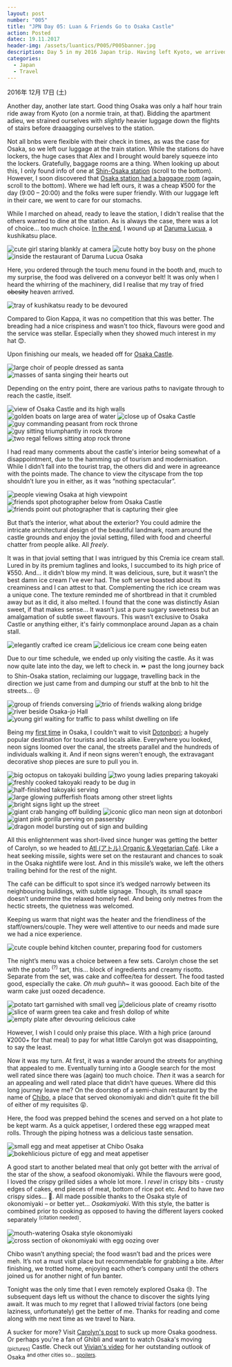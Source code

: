 ```yaml
---
layout: post
number: "005"
title: "JPN Day 05: Luan & Friends Go to Osaka Castle"
action: Posted
datec: 19.11.2017
header-img: /assets/luantics/P005/P005banner.jpg
description: Day 5 in my 2016 Japan trip. Having left Kyoto, we arrived in Osaka for a joyous day at Osaka Castle.
categories:
  - Japan
  - Travel
---
```


2016年 12月 17日 (土)

Another day, another late start. Good thing Osaka was only a half hour train ride away from Kyoto (on a normie train, at that). Bidding the apartment adieu, we strained ourselves with _slightly_ heavier luggage down the flights of stairs before draaagging ourselves to the station.

Not all bnbs were flexible with their check in times, as was the case for Osaka, so we left our luggage at the train station. While the stations do have lockers, the huge cases that Alex and I brought would barely squeeze into the lockers. Gratefully, baggage rooms are a thing. When looking up about this, I only found info of one at <a href="https://themadtraveler.com/travel-tips/storing-luggage-in-osaka-station">Shin-Osaka station</a> (scroll to the bottom). However, I soon discovered that <a href="https://www.osakastation.com/osaka-station-lockers-and-luggage-storage/">Osaka station had a baggage room</a> (again, scroll to the bottom). Where we had left ours, it was a cheap ¥500 for the day (9:00 – 20:00) and the folks were super friendly. With our luggage left in their care, we went to care for our stomachs.

While I marched on ahead, ready to leave the station, I didn't realise that the others wanted to dine at the station. As is always the case, there was a lot of choice... too much choice. <a href="https://youtu.be/eVTXPUF4Oz4?t=1m9s">In the end</a>, I wound up at <a href="https://www.google.com.au/maps/place/Kushikatsu+Daruma+Lucua+Osaka+Store/@34.7031961,135.4941063,17z/data=!3m2!4b1!5s0x6000e68dc1671a6f:0x4ceb5b05038adcc6!4m5!3m4!1s0x6000e68d9521f2ad:0x38f0f76cc2337ba8!8m2!3d34.7031961!4d135.496295?hl=en">Daruma Lucua</a>, a kushikatsu place. 

<div class="imageset">
	<div class="row">
		<img src="{{ baseurl }}/assets/luantics/P005/01A.jpg" alt="cute girl staring blankly at camera" class="half"/>
		<img src="{{ baseurl }}/assets/luantics/P005/01B.jpg" alt="cute hotty boy busy on the phone" class="half"/>
	</div>
	<img src="{{ baseurl }}/assets/luantics/P005/02.jpg" alt="inside the restaurant of Daruma Lucua Osaka"/>
</div>

Here, you ordered through the touch menu found in the booth and, much to my surprise, the food was delivered on a conveyor belt! It was only when I heard the whirring of the machinery, did I realise that my tray of fried ~~obesity~~ heaven arrived.

<div class="imageset">
	<img src="{{ baseurl }}/assets/luantics/P005/03.jpg" alt="tray of kushikatsu ready to be devoured"/>
</div>

Compared to Gion Kappa, it was no competition that this was better. The breading had a nice crispiness and wasn't too thick, flavours were good and the service was stellar. Especially when they showed much interest in my hat :blush:.

Upon finishing our meals, we headed off for <a href="https://www.google.com.au/maps/place/Osaka+Castle/@34.6873153,135.5240126,17z/data=!3m1!4b1!4m5!3m4!1s0x6000e0cd5c283afd:0xf01d07d5ca11e41!8m2!3d34.6873153!4d135.5262013?hl=en">Osaka Castle</a>.

<div class="imageset">
	<div class="row">
		<img src="{{ baseurl }}/assets/luantics/P005/04A.jpg" alt="large choir of people dressed as santa" class="half"/>
		<img src="{{ baseurl }}/assets/luantics/P005/04B.jpg" alt="masses of santa singing their hearts out" class="half"/>
	</div>
</div>

Depending on the entry point, there are various paths to navigate through to reach the castle, itself.

<div class="imageset">
	<img src="{{ baseurl }}/assets/luantics/P005/05.jpg" alt="view of Osaka Castle and its high walls"/>
	<img src="{{ baseurl }}/assets/luantics/P005/06.jpg" alt="golden boats on large area of water"/>
	<img src="{{ baseurl }}/assets/luantics/P005/07.jpg" alt="close up of Osaka Castle"/>
	<div class="row">
		<img src="{{ baseurl }}/assets/luantics/P005/08A.jpg" alt="guy commanding peasant from rock throne" class="half"/>
		<img src="{{ baseurl }}/assets/luantics/P005/08B.jpg" alt="guy sitting triumphantly in rock throne" class="half"/>
	</div>
	<img src="{{ baseurl }}/assets/luantics/P005/09.jpg" alt="two regal fellows sitting atop rock throne"/>
</div>

I had read many comments about the castle's interior being somewhat of a disappointment, due to the hamming up of tourism and modernisation. While I didn’t fall into the tourist trap, the others did and were in agreeance with the points made. The chance to view the cityscape from the top shouldn’t lure you in either, as it was “nothing spectacular”.

<div class="imageset">
	<div class="row">
		<img src="{{ baseurl }}/assets/luantics/P005/11A.jpg" alt="people viewing Osaka at high viewpoint" class="half"/>
		<img src="{{ baseurl }}/assets/luantics/P005/11B.jpg" alt="friends spot photographer below from Osaka Castle" class="half"/>
	</div>
	<img src="{{ baseurl }}/assets/luantics/P005/12.jpg" alt="friends point out photographer that is capturing their glee"/>
</div>

But that’s the interior, what about the exterior? You could admire the intricate architectural design of the beautiful landmark, roam around the castle grounds and enjoy the jovial setting, filled with food and cheerful chatter from people alike. All _freely_.

It was in that jovial setting that I was intrigued by this Cremia ice cream stall. Lured in by its premium taglines and looks, I succumbed to its high price of ¥550. And... it didn’t blow my mind. It was delicious, sure, but it wasn’t the best damn ice cream I’ve ever had. The soft serve boasted about its creaminess and I can attest to that. Complementing the rich ice cream was a unique cone. The texture reminded me of shortbread in that it crumbled away but as it did, it also melted. I found that the cone was distinctly Asian sweet, if that makes sense... It wasn’t just a pure sugary sweetness but an amalgamation of subtle sweet flavours. This wasn’t exclusive to Osaka Castle or anything either, it's fairly commonplace around Japan as a chain stall.

<div class="imageset">
	<div class="row">
		<img src="{{ baseurl }}/assets/luantics/P005/10A.jpg" alt="elegantly crafted ice cream" class="one-third"/>
		<img src="{{ baseurl }}/assets/luantics/P005/10B.jpg" alt="delicious ice cream cone being eaten" class="two-thirds"/>
	</div>
</div>

Due to our time schedule, we ended up only visiting the castle. As it was now quite late into the day, we left to check in. :fast_forward: past the long journey back to Shin-Osaka station, reclaiming our luggage, travelling back in the direction we just came from and dumping our stuff at the bnb to hit the streets… :unamused:

<div class="imageset">
	<div class="row">
		<img src="{{ baseurl }}/assets/luantics/P005/13A.jpg" alt="group of friends conversing" class="half"/>
		<img src="{{ baseurl }}/assets/luantics/P005/13B.jpg" alt="trio of friends walking along bridge" class="half"/>
	</div>
	<img src="{{ baseurl }}/assets/luantics/P005/14.jpg" alt="river beside Osaka-jo Hall"/>
	<img src="{{ baseurl }}/assets/luantics/P005/15.jpg" alt="young girl waiting for traffic to pass whilst dwelling on life"/>
</div>

Being my <a href="https://youtu.be/MigfH7KmiEg?t=46s">first time</a> in Osaka, I couldn't wait to visit <a href="https://www.google.com.au/maps/place/Dotonbori/@34.6687235,135.4991066,17z/data=!3m1!4b1!4m5!3m4!1s0x6000e713818af9fd:0xb8bb1326b48ba590!8m2!3d34.6687235!4d135.5012953?hl=en">Dotonbori</a>; a hugely popular destination for tourists and locals alike. Everywhere you looked, neon signs loomed over the canal, the streets parallel and the hundreds of individuals walking it. And if neon signs weren't enough, the extravagant decorative shop pieces are sure to pull you in. 

<div class="imageset">
	<div class="row">
		<img src="{{ baseurl }}/assets/luantics/P005/16A.jpg" alt="big octopus on takoyaki building" class="one-third"/>
		<img src="{{ baseurl }}/assets/luantics/P005/16B.jpg" alt="two young ladies preparing takoyaki" class="two-thirds"/>
	</div>
	<div class="row">
		<img src="{{ baseurl }}/assets/luantics/P005/18A.jpg" alt="freshly cooked takoyaki ready to be dug in" class="half"/>
		<img src="{{ baseurl }}/assets/luantics/P005/18B.jpg" alt="half-finished takoyaki serving" class="half"/>
	</div>
	<div class="row">
		<img src="{{ baseurl }}/assets/luantics/P005/17A.jpg" alt="large glowing pufferfish floats among other street lights" class="half"/>
		<img src="{{ baseurl }}/assets/luantics/P005/17B.jpg" alt="bright signs light up the street" class="half"/>
	</div>
	<img src="{{ baseurl }}/assets/luantics/P005/19.jpg" alt="giant crab hanging off building"/>
	<img src="{{ baseurl }}/assets/luantics/P005/20.jpg" alt="iconic glico man neon sign at dotonbori"/>
	<img src="{{ baseurl }}/assets/luantics/P005/24.jpg" alt="giant pink gorilla perving on passersby"/>
	<img src="{{ baseurl }}/assets/luantics/P005/25.jpg" alt="dragon model bursting out of sign and building"/>
</div>

All this enlightenment was short-lived since hunger was getting the better of Carolyn, so we headed to <a href="https://www.google.com.au/maps/place/Organic+%26+Vegetarian+Cafe+Atl/@34.6718493,135.4995883,17z/data=!3m1!4b1!4m5!3m4!1s0x6000e7114caa5555:0xa61506c78d1b8eac!8m2!3d34.6718493!4d135.501777?hl=en">Atl (アトル) Organic & Vegetarian Café</a>. Like a heat seeking missile, sights were set on the restaurant and chances to soak in the Osaka nightlife were lost. And in this missile’s wake, we left the others trailing behind for the rest of the night. 

The café can be difficult to spot since it’s wedged narrowly between its neighbouring buildings, with subtle signage. Though, its small space doesn’t undermine the relaxed homely feel. And being only metres from the hectic streets, the quietness was welcomed. 

Keeping us warm that night was the heater and the friendliness of the staff/owners/couple. They were well attentive to our needs and made sure we had a nice experience.

<div class="imageset">
	<img src="{{ baseurl }}/assets/luantics/P005/22.jpg" alt="cute couple behind kitchen counter, preparing food for customers"/>
</div>

The night’s menu was a choice between a few sets. Carolyn chose the set with the potato <sup>(?)</sup> tart, this... block  of ingredients and creamy risotto. Separate from the set, was cake and coffee/tea for dessert. The food tasted good, especially the cake. _Oh muh guuhh~_ it was gooood. Each bite of the warm cake just oozed decadence.

<div class="imageset">
	<div class="row">
		<img src="{{ baseurl }}/assets/luantics/P005/21A.jpg" alt="potato tart garnished with small veg" class="half"/>
		<img src="{{ baseurl }}/assets/luantics/P005/21B.jpg" alt="delicious plate of creamy risotto" class="half"/>
	</div>
	<div class="row">
		<img src="{{ baseurl }}/assets/luantics/P005/23A.jpg" alt="slice of warm green tea cake and fresh dollop of white" class="one-third"/>
		<img src="{{ baseurl }}/assets/luantics/P005/23B.jpg" alt="empty plate after devouring delicious cake" class="two-thirds"/>
	</div>
</div>

However, I wish I could only praise this place. With a high price (around ¥2000+ for that meal) to pay for what little Carolyn got was disappointing, to say the least. 

Now it was my turn. At first, it was a wander around the streets for anything that appealed to me. Eventually turning into a Google search for the most well rated since there was (again) too much choice. _Then_ it was a search for an appealing and well rated place that didn’t have queues. Where did this long journey leave me? On the doorstep of a semi-chain restaurant by the name of <a href="https://www.google.com.au/maps/place/Chibo/@34.6680646,135.4986901,16z/data=!4m8!1m2!2m1!1schibo+osaka!3m4!1s0x6000e714e0f7db93:0x9bdc7e61a5f722f1!8m2!3d34.6688089!4d135.5039701?hl=en">Chibo</a>, a place that served okonomiyaki and didn't quite fit the bill of either of my requisites :stuck_out_tongue_closed_eyes:.

Here, the food was prepped behind the scenes and served on a hot plate to be kept warm. As a quick appetiser, I ordered these egg wrapped meat rolls. Through the piping hotness was a delicious taste sensation. 

<div class="imageset">
	<div class="row">
		<img src="{{ baseurl }}/assets/luantics/P005/27A.jpg" alt="small egg and meat appetiser at Chibo Osaka" class="half"/>
		<img src="{{ baseurl }}/assets/luantics/P005/27B.jpg" alt="bokehlicious picture of egg and meat appetiser" class="half"/>
	</div>
</div>

A good start to another belated meal that only got better with the arrival of the star of the show, a seafood okonomiyaki. While the flavours were good, I loved the crispy grilled sides a whole lot more. I _revel_ in crispy bits - crusty edges of cakes, end pieces of meat, bottom of rice pot etc. And to have _two_ crispy sides... :raised_hands:. All made possible thanks to the Osaka style of okonomiyaki – or better yet... _Osakamiyaki_. With this style, the batter is combined prior to cooking as opposed to having the different layers cooked separately <sup>(citation needed)</sup>.

<div class="imageset">
	<div class="row">
		<img src="{{ baseurl }}/assets/luantics/P005/28A.jpg" alt="mouth-watering Osaka style okonomiyaki" class="half"/>
		<img src="{{ baseurl }}/assets/luantics/P005/28B.jpg" alt="cross section of okonomiyaki with egg oozing over" class="half"/>
	</div>
</div>

Chibo wasn’t anything special; the food wasn’t bad and the prices were meh. It’s not a must visit place but recommendable for grabbing a bite. After finishing, we trotted home, enjoying each other’s company until the others joined us for another night of fun banter.

Tonight was the only time that I even remotely explored Osaka :cry:. The subsequent days left us without the chance to discover the sights lying await. It was much to my regret that I allowed trivial factors (one being laziness, unfortunately) get the better of me. Thanks for reading and come along with me next time as we travel to Nara.

A sucker for more? Visit <a href="http://www.capturedbycarolyn.com/blog/2017/japan-diary-osaka-day-5">Carolyn's post</a> to suck up more Osaka goodness. Or perhaps you're a fan of Ghibli and want to watch Osaka's moving <sub>(pictures)</sub> Castle. Check out <a href="https://youtu.be/FoYTlY0CDDE">Vivian's video</a> for her outstanding outlook of Osaka <sup>and other cities so... <a href="https://youtu.be/AGFAyea0_X4?t=1m22s">spoilers</a>.</sup>